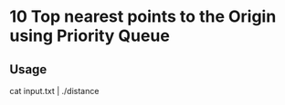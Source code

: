 10 Top nearest points to the Origin using Priority Queue
=======================================================


## Usage
cat input.txt | ./distance

